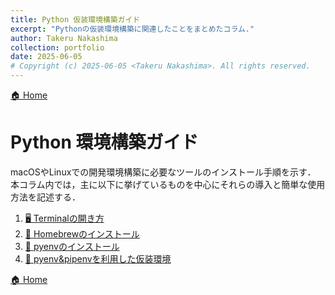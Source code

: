 ```yaml
---
title: Python 仮装環境構築ガイド
excerpt: "Pythonの仮装環境構築に関連したことをまとめたコラム."
author: Takeru Nakashima
collection: portfolio
date: 2025-06-05
# Copyright (c) 2025-06-05 <Takeru Nakashima>. All rights reserved.
---
```


[🏠 Home](03_permanent_notes/250605_cd-mb/environment_setting/README.md)

# Python 環境構築ガイド
macOSやLinuxでの開発環境構築に必要なツールのインストール手順を示す．
本コラム内では，主に以下に挙げているものを中心にそれらの導入と簡単な使用方法を記述する．


<!-- |   Software |   Description|
|---|---|
|Terminal   |   コマンドライン（CUI）でのマシーンの操作用ソフトウェア|
|Homebrew  |  Package管理ソフト．アプリケーションなどのバージョン管理を一括で担う．     |
| pyenv   |  pythonの仮想環境を構築するためのソフトウェア |
|  pipenv |  python内でinstallするmoduleを管理する用の仮装環境を構築できるソフトウェア | -->


1. [🖥️ Terminalの開き方](terminal.md)
1. [🍺 Homebrewのインストール](homebrew.md)
1. [🐍 pyenvのインストール](pyenv.md)
1. [🐍 pyenv&pipenvを利用した仮装環境](pyenv_pipenv.md)

[🏠 Home](03_permanent_notes/250605_cd-mb/environment_setting/README.md)
